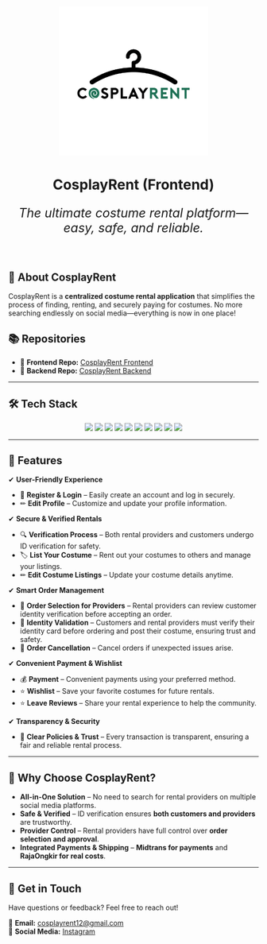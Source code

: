<p align="center">
  <img src="LogoCosplayRent.png" style="width:300px;height:300px;">
</p>

<h1 align="center">CosplayRent (Frontend)</h1>

<p align="center" style="font-size:25px">
    <em>The ultimate costume rental platform—easy, safe, and reliable.</em>
</p>

<br>

## 🚀 About CosplayRent

CosplayRent is a **centralized costume rental application** that simplifies the process of finding, renting, and securely paying for costumes. No more searching endlessly on social media—everything is now in one place!



## 📚 Repositories

- 🔗 **Frontend Repo:** [CosplayRent Frontend](https://github.com/AdrianRafli/cosplayrent-frontend)
- 🔗 **Backend Repo:** [CosplayRent Backend](https://github.com/ferdian3456/CosplayRent)

---

## 🛠 Tech Stack

<p align="center">
  <img src="https://img.shields.io/badge/Ionic-3880FF?style=for-the-badge&logo=ionic&logoColor=white">
  <img src="https://img.shields.io/badge/Angular-DD0031?style=for-the-badge&logo=angular&logoColor=white">
  <img src="https://img.shields.io/badge/TailwindCSS-38B2AC?style=for-the-badge&logo=tailwind-css&logoColor=white">
  <img src="https://img.shields.io/badge/TypeScript-3178C6?style=for-the-badge&logo=typescript&logoColor=white">
  <img src="https://img.shields.io/badge/Go-00ADD8?style=for-the-badge&logo=go&logoColor=white">
  <img src="https://img.shields.io/badge/PostgreSQL-336791?style=for-the-badge&logo=postgresql&logoColor=white">
  <img src="https://img.shields.io/badge/Memcached-005F99?style=for-the-badge&logo=memcached&logoColor=white">
  <img src="https://img.shields.io/badge/Docker-2496ED?style=for-the-badge&logo=docker&logoColor=white">
  <img src="https://img.shields.io/badge/NGINX-009639?style=for-the-badge&logo=nginx&logoColor=white">
  <img src="https://img.shields.io/badge/NGROK-1F1F1F?style=for-the-badge&logo=ngrok&logoColor=white">
</p>

---


## 🎯 Features

✔ **User-Friendly Experience**  
- 📝 **Register & Login** – Easily create an account and log in securely.  
- ✏ **Edit Profile** – Customize and update your profile information.  

✔ **Secure & Verified Rentals**  
- 🔍 **Verification Process** – Both rental providers and customers undergo ID verification for safety.  
- 🏷 **List Your Costume** – Rent out your costumes to others and manage your listings.  
- ✏ **Edit Costume Listings** – Update your costume details anytime.  

✔ **Smart Order Management**  
- 📩 **Order Selection for Providers** – Rental providers can review customer identity verification before accepting an order.  
- 🛂 **Identity Validation** – Customers and rental providers must verify their identity card before ordering and post their costume, ensuring trust and safety.  
- 🔄 **Order Cancellation** – Cancel orders if unexpected issues arise.  

✔ **Convenient Payment & Wishlist**  
- 💰 **Payment** – Convenient payments using your preferred method.  
- ⭐ **Wishlist** – Save your favorite costumes for future rentals.  
- ⭐ **Leave Reviews** – Share your rental experience to help the community.  

✔ **Transparency & Security**  
- 📜 **Clear Policies & Trust** – Every transaction is transparent, ensuring a fair and reliable rental process.  

---

## 🎨 Why Choose CosplayRent?

- **All-in-One Solution** – No need to search for rental providers on multiple social media platforms.  
- **Safe & Verified** – ID verification ensures **both customers and providers** are trustworthy.  
- **Provider Control** – Rental providers have full control over **order selection and approval**.  
- **Integrated Payments & Shipping** – **Midtrans for payments** and **RajaOngkir for real costs**.  

---

## 📩 Get in Touch  

Have questions or feedback? Feel free to reach out!  

📧 **Email:** [cosplayrent12@gmail.com](https://gmail.com)    
📱 **Social Media:** [Instagram](https://www.instagram.com/cosplayrent3000)  

